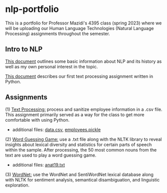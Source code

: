 # nlp-portfolio
This is a portfolio for Professor Mazidi's 4395 class (spring 2023) where we will be uploading our Human Language Technologies (Natural Language Processing) assignments throughout the semester.

## Intro to NLP
[This document](kam180013portfolio0.pdf) outlines some basic information about NLP and its history as well as my own personal interest in the topic.

[This document](kam180013portfolio1.pdf) describes our first text processing assignment written in Python.

## Assignments
(1) [Text Processing:](employee.py) process and sanitize employee information in a .csv file. This assignment primarily served as a way for the class to get more comfortable with using Python.
  - additional files: [data.csv](data.csv), [employees.pickle](employees.pickle)

(2) [Word Guessing Game:](word_guess_game.py) use a .txt file along with the NLTK library to reveal insights about lexical diversity and statistics for certain parts of speech within the sample. After processing, the 50 most common nouns from the text are used to play a word guessing game.
  - additional files: [anat19.txt](anat19.txt)

(3) [WordNet:](madeamwordnet.py) use the WordNet and SentiWordNet lexical database along with NLTK for sentiment analysis, semantical disambiguation, and linguistic exploration.
